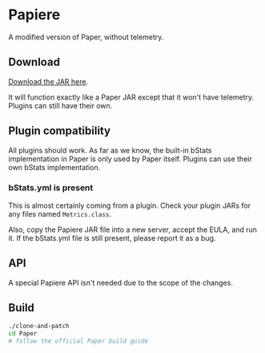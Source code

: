 # Papiere

A modified version of Paper, without telemetry.

## Download

[Download the JAR here](https://nightly.link/charles19132/papiere/workflows/build/main/paperclip-jar.zip).

It will function exactly like a Paper JAR except that it won't have telemetry. Plugins can still have their own.

## Plugin compatibility

All plugins should work. As far as we know, the built-in bStats implementation in Paper is only used by Paper itself. Plugins can use their own bStats implementation.

### bStats.yml is present

This is almost certainly coming from a plugin. Check your plugin JARs for any files named `Metrics.class`.

Also, copy the Papiere JAR file into a new server, accept the EULA, and run it. If the bStats.yml file is still present, please report it as a bug.

## API

A special Papiere API isn't needed due to the scope of the changes.

## Build

```sh
./clone-and-patch
cd Paper
# follow the official Paper build guide
```

